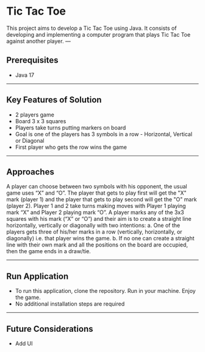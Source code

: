# Tic Tac Toe

This project aims to develop a Tic Tac Toe using Java. It consists of developing and implementing a computer program that plays Tic Tac Toe against another player.
—

## Prerequisites

+ Java 17

---

## Key Features of Solution

+ 2 players game
+ Board 3 x 3 squares
+ Players take turns putting markers on board
+ Goal is one of the players has 3 symbols in a row - Horizontal, Vertical or Diagonal
+ First player who gets the row wins the game

---

## Approaches

A player can choose between two symbols with his opponent, the usual game uses “X” and “O”.
The player that gets to play first will get the "X" mark (player 1) and the player that gets to play second will get the "O" mark (player 2).
Player 1 and 2 take turns making moves with Player 1 playing mark “X” and Player 2 playing mark “O”.
A player marks any of the 3x3 squares with his mark (“X” or “O”) and their aim is to create a straight line horizontally, vertically or diagonally with two intentions:
	a. One of the players gets three of his/her marks in a row (vertically, horizontally, or diagonally) i.e. that player wins the game.
	b. If no one can create a straight line with their own mark and all the positions on the board are occupied, then the game ends in a draw/tie.

---

## Run Application

+ To run this application, clone the repository. Run in your machine. Enjoy the game.
+ No additional installation steps are required
---

## Future Considerations

+ Add UI 
